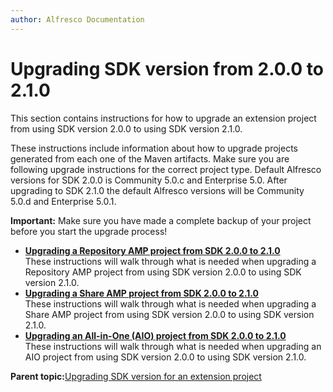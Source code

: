 ```yaml
---
author: Alfresco Documentation
---
```


# Upgrading SDK version from 2.0.0 to 2.1.0

This section contains instructions for how to upgrade an extension project from using SDK version 2.0.0 to using SDK version 2.1.0.

These instructions include information about how to upgrade projects generated from each one of the Maven artifacts. Make sure you are following upgrade instructions for the correct project type. Default Alfresco versions for SDK 2.0.0 is Community 5.0.c and Enterprise 5.0. After upgrading to SDK 2.1.0 the default Alfresco versions will be Community 5.0.d and Enterprise 5.0.1.

**Important:** Make sure you have made a complete backup of your project before you start the upgrade process!

-   **[Upgrading a Repository AMP project from SDK 2.0.0 to 2.1.0](../tasks/alfresco-sdk-upgrading-repo-amp-sdkversion-200-210.md)**  
These instructions will walk through what is needed when upgrading a Repository AMP project from using SDK version 2.0.0 to using SDK version 2.1.0.
-   **[Upgrading a Share AMP project from SDK 2.0.0 to 2.1.0](../tasks/alfresco-sdk-upgrading-share-amp-sdkversion-200-210.md)**  
These instructions will walk through what is needed when upgrading a Share AMP project from using SDK version 2.0.0 to using SDK version 2.1.0.
-   **[Upgrading an All-in-One \(AIO\) project from SDK 2.0.0 to 2.1.0](../tasks/alfresco-sdk-upgrading-aio-sdkversion-200-210.md)**  
These instructions will walk through what is needed when upgrading an AIO project from using SDK version 2.0.0 to using SDK version 2.1.0.

**Parent topic:**[Upgrading SDK version for an extension project](../concepts/alfresco-sdk-upgrading-sdk-version.md)

